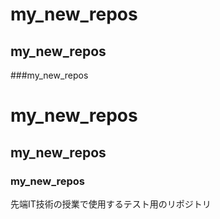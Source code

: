 # my_new_repos
## my_new_repos
###my_new_repos
<h1>my_new_repos</h1>
<h2>my_new_repos</h2>
<h3>my_new_repos</h3>
先端ⅠT技術の授業で使用するテスト用のリポジトリ
